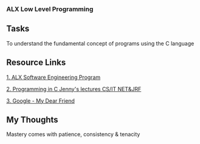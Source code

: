 ### ALX Low Level Programming

## Tasks
To understand the fundamental concept of programs using the C language 

## Resource Links

[1. ALX Software Engineering Program](https://www.alxafrica.com/programme_post/full-stack-software-engineer)

[2. Programming in C Jenny's lectures CS/IT NET&JRF](https://www.youtube.com/watch?v=EjavYOFoJJ0&list=PLdo5W4Nhv31a8UcMN9-35ghv8qyFWD9_S)

[3. Google - My Dear Friend](https://www.google.com/)

## My Thoughts
Mastery comes with patience, consistency & tenacity
